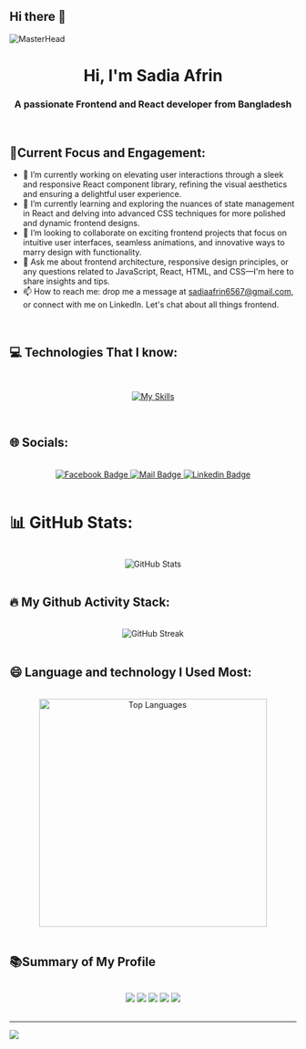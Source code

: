 ## Hi there 👋

![MasterHead](https://i.ibb.co/TtDs39C/Black-Technology-Linked-In-Banner.png)

<h1 align="center">Hi, I'm Sadia Afrin</h1>
<h3 align="center">A passionate Frontend and React developer from Bangladesh</h3>
<br/>



## 🎯Current Focus and Engagement:
- 🔭 I’m currently working on elevating user interactions through a sleek and responsive React component library, refining the visual aesthetics and ensuring a delightful user experience.
- 🌱 I’m currently learning and exploring the nuances of state management in React and delving into advanced CSS techniques for more polished and dynamic frontend designs.
- 👯 I’m looking to collaborate on exciting frontend projects that focus on intuitive user interfaces, seamless animations, and innovative ways to marry design with functionality.
- 💬 Ask me about frontend architecture, responsive design principles, or any questions related to JavaScript, React, HTML, and CSS—I'm here to share insights and tips.
- 📫 How to reach me: drop me a message at sadiaafrin6567@gmail.com, or connect with me on LinkedIn. Let's chat about all things frontend.

<br/>





## 💻 Technologies That I know:

<br/>
<p align="center">
  <a href="https://skillicons.dev">
    <img alt="My Skills" src="https://skillicons.dev/icons?i=html,css,js,react,tailwind,vite,firebase,mongodb,nodejs,express,git">
  </a>
</p>
<br/>



## 🌐 Socials:


<br/>
<div align="center">
  <a href="https://www.facebook.com/sadia6567">
    <img src="https://img.shields.io/badge/Facebook-1877F2?style=for-the-badge&logo=facebook&logoColor=white" alt="Facebook Badge">
  </a>
  <a href="mailto:sadiaafrin6567@gmail.com">
    <img src="https://img.shields.io/badge/Gmail-D14836?style=for-the-badge&logo=gmail&logoColor=white" alt="Mail Badge">
  </a>
  <a href="https://www.linkedin.com/in/sadia-afrin-b3b260235">
    <img src="https://img.shields.io/badge/LinkedIn-0077B5?style=for-the-badge&logo=linkedin&logoColor=white" alt="Linkedin Badge">
  </a>
</div>
<br/>




# 📊 GitHub Stats:

<br/>

<div align="center">
  <img src="https://github-readme-stats.vercel.app/api?username=sadiaafrin67&theme=dark&hide_border=false&include_all_commits=false&count_private=false" alt="GitHub Stats">
</div>
<br/>


## 🔥 My Github Activity Stack:


<br/>

<div align="center">
  <img src="https://github-readme-streak-stats.herokuapp.com/?user=sadiaafrin67&theme=dark&hide_border=false" alt="GitHub Streak" />
</div>
<br/>



## 😄 Language and technology I Used Most:

</br>

<div align="center">
  <img src="https://github-readme-stats.vercel.app/api/top-langs/?username=sadiaafrin67&theme=dark&hide_border=false&include_all_commits=false&count_private=false&layout=compact" alt="Top Languages" width="400"/>
</div>
</br>









##  📚Summary of My Profile
<br/>
<div align="center">



<img src="http://github-profile-summary-cards.vercel.app/api/cards/repos-per-language?username=sadiaafrin67&theme=radical" />

<img src="http://github-profile-summary-cards.vercel.app/api/cards/most-commit-language?username=sadiaafrin67&theme=radical" />

<img src="http://github-profile-summary-cards.vercel.app/api/cards/stats?username=sadiaafrin67&theme=radical" />

<img src="http://github-profile-summary-cards.vercel.app/api/cards/productive-time?username=sadiaafrin67&theme=radical&utcOffset=8" />
<img src="http://github-profile-summary-cards.vercel.app/api/cards/profile-details?username=sadiaafrin67&theme=radical" />
</div>

<br/>


---
[![](https://visitcount.itsvg.in/api?id=sadiaafrin67&icon=0&color=0)](https://visitcount.itsvg.in)



